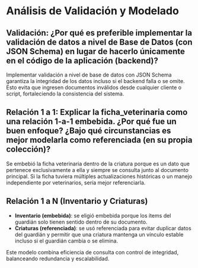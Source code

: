 # Análisis de Validación y Modelado

## Validación:  ¿Por qué es preferible implementar la validación de datos a nivel de Base de Datos (con JSON Schema) en lugar de hacerlo únicamente en el código de la aplicación (backend)?
Implementar validación a nivel de base de datos con JSON Schema garantiza la integridad de los datos incluso si el backend falla o se omite. Esto evita que ingresen documentos inválidos desde cualquier cliente o script, fortaleciendo la consistencia del sistema.

## Relación 1 a 1:  Explicar la ficha_veterinaria como una relación 1-a-1 embebida. ¿Por qué fue un buen enfoque? ¿Bajo qué circunstancias es mejor modelarla como referenciada (en su propia colección)?
Se embebió la ficha veterinaria dentro de la criatura porque es un dato que pertenece exclusivamente a ella y siempre se consulta junto al documento principal. Si la ficha tuviera múltiples actualizaciones históricas o un manejo independiente por veterinarios, sería mejor referenciarla.

## Relación 1 a N (Inventario y Criaturas)
- **Inventario (embebida)**: se eligió embebida porque los ítems del guardián solo tienen sentido dentro de su documento.
- **Criaturas (referenciada)**: se usó referenciada para evitar duplicar datos del guardián y permitir que una criatura mantenga un vínculo estable incluso si el guardián cambia o se elimina.

Este modelo combina eficiencia de consulta con control de integridad, balanceando redundancia y escalabilidad.
